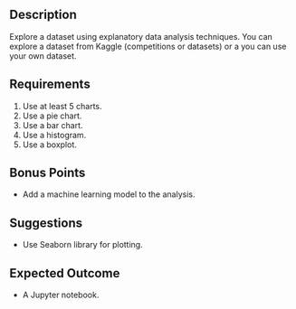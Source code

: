 ## Description

Explore a dataset using explanatory data analysis techniques. You can explore a dataset from Kaggle (competitions or datasets) or a you can use your own dataset.

## Requirements

1. Use at least 5 charts.
2. Use a pie chart.
3. Use a bar chart.
4. Use a histogram.
5. Use a boxplot.

## Bonus Points

- Add a machine learning model to the analysis.

## Suggestions

- Use Seaborn library for plotting.

## Expected Outcome

- A Jupyter notebook.
